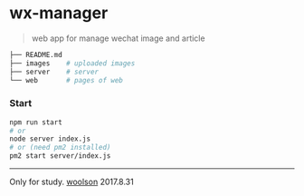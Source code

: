 # wx-manager

> web app for manage wechat image and article

```bash
├── README.md
├── images    # uploaded images
├── server    # server
└── web       # pages of web
```

### Start

```bash
npm run start
# or
node server index.js
# or (need pm2 installed)
pm2 start server/index.js
```

---

Only for study. [woolson](woolson.github.io) 2017.8.31
